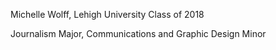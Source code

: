 Michelle Wolff, Lehigh University Class of 2018 


Journalism Major, Communications and Graphic Design Minor
